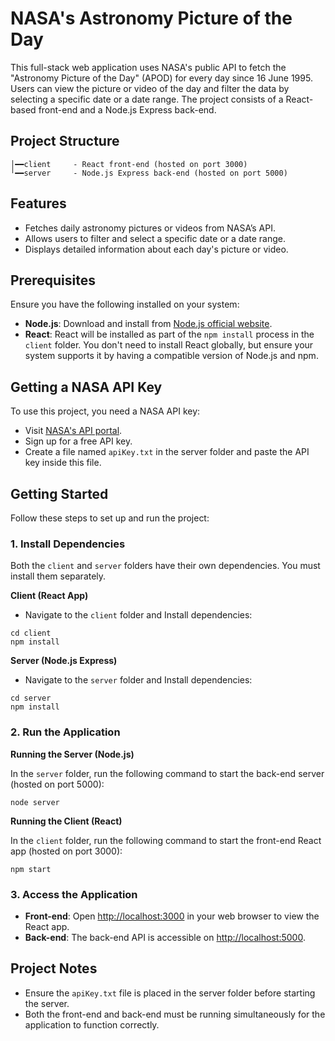 # NASA's Astronomy Picture of the Day
This full-stack web application uses NASA's public API to fetch the "Astronomy Picture of the Day" (APOD) for every day since 16 June 1995. Users can view the picture or video of the day and filter the data by selecting a specific date or a date range. The project consists of a React-based front-end and a Node.js Express back-end.

## Project Structure
```
│━━client     - React front-end (hosted on port 3000)
╵━━server     - Node.js Express back-end (hosted on port 5000)
```

## Features
- Fetches daily astronomy pictures or videos from NASA’s API.
- Allows users to filter and select a specific date or a date range.
- Displays detailed information about each day's picture or video.

## Prerequisites
Ensure you have the following installed on your system:

- **Node.js**: Download and install from [Node.js official website](https://nodejs.org/en).
- **React**: React will be installed as part of the `npm install` process in the `client` folder. You don't need to install React globally, but ensure your system supports it by having a compatible version of Node.js and npm.

## Getting a NASA API Key
To use this project, you need a NASA API key:

- Visit [NASA's API portal](https://api.nasa.gov/).
- Sign up for a free API key.
- Create a file named `apiKey.txt` in the server folder and paste the API key inside this file.

## Getting Started
Follow these steps to set up and run the project:

### 1. Install Dependencies
Both the `client` and `server` folders have their own dependencies. You must install them separately.

**Client (React App)**

- Navigate to the `client` folder and Install dependencies:
```
cd client
npm install
```
**Server (Node.js Express)**

- Navigate to the `server` folder and Install dependencies:
```
cd server
npm install
```

### 2. Run the Application

**Running the Server (Node.js)**

In the `server` folder, run the following command to start the back-end server (hosted on port 5000):
```
node server
```
**Running the Client (React)**

In the `client` folder, run the following command to start the front-end React app (hosted on port 3000):

```
npm start
```
### 3. Access the Application
- **Front-end**: Open [http://localhost:3000](http://localhost:3000) in your web browser to view the React app.
- **Back-end**: The back-end API is accessible on [http://localhost:5000](http://localhost:5000).

## Project Notes

- Ensure the `apiKey.txt` file is placed in the server folder before starting the server.
- Both the front-end and back-end must be running simultaneously for the application to function correctly.